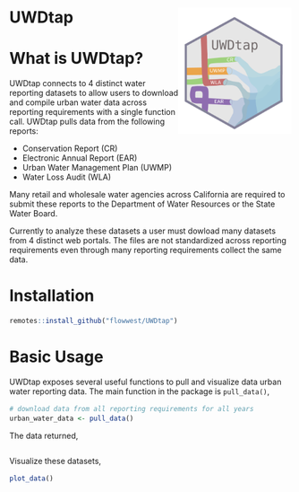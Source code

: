 # UWDtap <a href='https://FlowWest.github.io/UWDtap'><img src='man/figures/logo.png' align ="right" height="225" /></a> 

# What is UWDtap?

UWDtap connects to 4 distinct water reporting datasets to allow users to download 
and compile urban water data across reporting requirements with a single function call. 
UWDtap pulls data from the following reports: 

* Conservation Report (CR)
* Electronic Annual Report (EAR)
* Urban Water Management Plan (UWMP)
* Water Loss Audit (WLA)

Many retail and wholesale water agencies across California are required to submit 
these reports to the Department of Water Resources or the State Water Board. 

Currently to analyze these datasets a user must dowload many datasets from 4 distinct 
web portals. The files are not standardized across reporting requirements even 
through many reporting requirements collect the same data. 



# Installation

```r 
remotes::install_github("flowwest/UWDtap")
```

# Basic Usage 

UWDtap exposes several useful functions to pull and visualize data urban water reporting data. 
The main function in the package is `pull_data()`, 

```r 
# download data from all reporting requirements for all years
urban_water_data <- pull_data()
```

The data returned,

```
```

Visualize these datasets,

```r 
plot_data()
```


  
  
